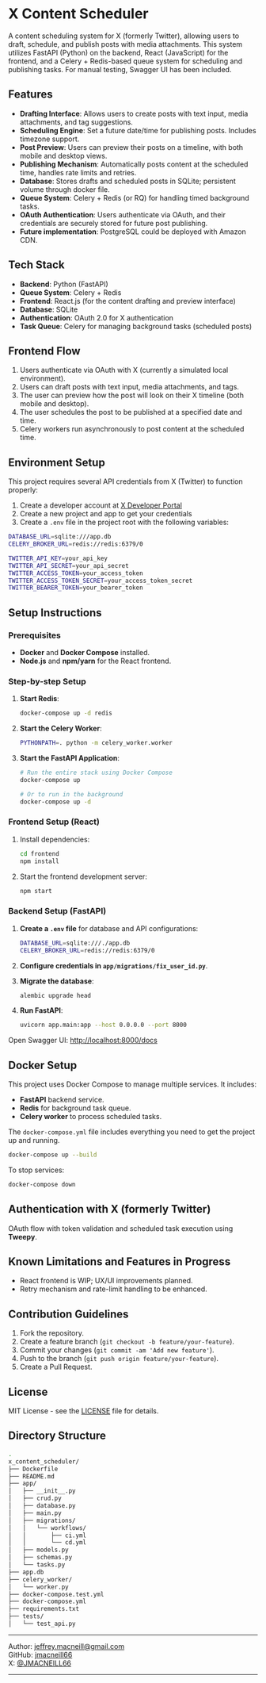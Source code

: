 # X Content Scheduler

A content scheduling system for X (formerly Twitter), allowing users to draft, schedule, and publish posts with media attachments. This system utilizes FastAPI (Python) on the backend, React (JavaScript) for the frontend, and a Celery + Redis-based queue system for scheduling and publishing tasks. For manual testing, Swagger UI has been included.

## Features

- **Drafting Interface**: Allows users to create posts with text input, media attachments, and tag suggestions.
- **Scheduling Engine**: Set a future date/time for publishing posts. Includes timezone support.
- **Post Preview**: Users can preview their posts on a timeline, with both mobile and desktop views.
- **Publishing Mechanism**: Automatically posts content at the scheduled time, handles rate limits and retries.
- **Database**: Stores drafts and scheduled posts in SQLite; persistent volume through docker file.
- **Queue System**: Celery + Redis (or RQ) for handling timed background tasks.
- **OAuth Authentication**: Users authenticate via OAuth, and their credentials are securely stored for future post publishing.
- **Future implementation**: PostgreSQL could be deployed with Amazon CDN.

## Tech Stack

- **Backend**: Python (FastAPI)
- **Queue System**: Celery + Redis
- **Frontend**: React.js (for the content drafting and preview interface)
- **Database**: SQLite
- **Authentication**: OAuth 2.0 for X authentication
- **Task Queue**: Celery for managing background tasks (scheduled posts)

## Frontend Flow

1. Users authenticate via OAuth with X (currently a simulated local environment).
2. Users can draft posts with text input, media attachments, and tags.
3. The user can preview how the post will look on their X timeline (both mobile and desktop).
4. The user schedules the post to be published at a specified date and time.
5. Celery workers run asynchronously to post content at the scheduled time.

## Environment Setup

This project requires several API credentials from X (Twitter) to function properly:

1. Create a developer account at [X Developer Portal](https://developer.twitter.com/)
2. Create a new project and app to get your credentials
3. Create a `.env` file in the project root with the following variables:

```bash
DATABASE_URL=sqlite:///app.db
CELERY_BROKER_URL=redis://redis:6379/0

TWITTER_API_KEY=your_api_key
TWITTER_API_SECRET=your_api_secret
TWITTER_ACCESS_TOKEN=your_access_token
TWITTER_ACCESS_TOKEN_SECRET=your_access_token_secret
TWITTER_BEARER_TOKEN=your_bearer_token
```

## Setup Instructions

### Prerequisites

- **Docker** and **Docker Compose** installed.
- **Node.js** and **npm/yarn** for the React frontend.

### Step-by-step Setup

1. **Start Redis**:

   ```bash
   docker-compose up -d redis
   ```

2. **Start the Celery Worker**:

   ```bash
   PYTHONPATH=. python -m celery_worker.worker
   ```

3. **Start the FastAPI Application**:

   ```bash
   # Run the entire stack using Docker Compose
   docker-compose up
   
   # Or to run in the background
   docker-compose up -d

### Frontend Setup (React)

1. Install dependencies:

   ```bash
   cd frontend
   npm install
   ```

2. Start the frontend development server:

   ```bash
   npm start
   ```

### Backend Setup (FastAPI)

1. **Create a `.env` file** for database and API configurations:

   ```bash
   DATABASE_URL=sqlite:///./app.db
   CELERY_BROKER_URL=redis://redis:6379/0
   ```

2. **Configure credentials in `app/migrations/fix_user_id.py`**.

3. **Migrate the database**:

   ```bash
   alembic upgrade head
   ```

4. **Run FastAPI**:

   ```bash
   uvicorn app.main:app --host 0.0.0.0 --port 8000
   ```

Open Swagger UI: [http://localhost:8000/docs](http://localhost:8000/docs)

## Docker Setup

This project uses Docker Compose to manage multiple services. It includes:

- **FastAPI** backend service.
- **Redis** for background task queue.
- **Celery worker** to process scheduled tasks.

The `docker-compose.yml` file includes everything you need to get the project up and running.

```bash
docker-compose up --build
```

To stop services:

```bash
docker-compose down
```

## Authentication with X (formerly Twitter)

OAuth flow with token validation and scheduled task execution using **Tweepy**.

## Known Limitations and Features in Progress

- React frontend is WIP; UX/UI improvements planned.
- Retry mechanism and rate-limit handling to be enhanced.

## Contribution Guidelines

1. Fork the repository.
2. Create a feature branch (`git checkout -b feature/your-feature`).
3. Commit your changes (`git commit -am 'Add new feature'`).
4. Push to the branch (`git push origin feature/your-feature`).
5. Create a Pull Request.

## License

MIT License - see the [LICENSE](LICENSE) file for details.

## Directory Structure

```bash
.
x_content_scheduler/
├── Dockerfile
├── README.md
├── app/
│   ├── __init__.py
│   ├── crud.py
│   ├── database.py
│   ├── main.py
│   ├── migrations/
│   │   └── workflows/
│   │       ├── ci.yml
│   │       └── cd.yml
│   ├── models.py
│   ├── schemas.py
│   └── tasks.py
├── app.db
├── celery_worker/
│   └── worker.py
├── docker-compose.test.yml
├── docker-compose.yml
├── requirements.txt
├── tests/
│   └── test_api.py

```

---

Author: <jeffrey.macneill@gmail.com>  
GitHub: [jmacneill66](https://github.com/jmacneill66)  
X: [@JMACNEILL66](https://x.com/JMACNEILL66)

---
